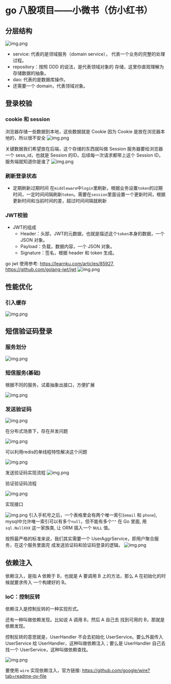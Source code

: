 # go 八股项目——小微书（仿小红书）

## 分层结构
![img.png](imgs/img.png)
+ service: 代表的是领域服务（domain service），
  代表一个业务的完整的处理过程。
+ repository：按照 DDD 的说法，是代表领域对象的
  存储，这里你直观理解为存储数据的抽象。
+ dao: 代表的是数据库操作。
+ 还需要一个 domain，代表领域对象。

## 登录校验
### cookie 和 session
浏览器存储一些数据到本地，这些数据就是 Cookie
因为 Cookie 是放在浏览器本地的，所以很不安全
![img.png](imgs/cookie.png)

关键数据我们希望放在后端，这个存储的东西就叫做 Session
服务器要给浏览器一个 sess_id，也就是 Session 的ID，后续每一次请求都带上这个 Session ID，服务端就知道你是谁了
![img.png](imgs/session.png)

### 刷新登录状态
+ 定期刷新过期时间
  在`middleware`中`login`里刷新，根据业务设置`token`的过期时间，一定时间间隔刷新`token`。需要在`session`里面设置一个更新时间，根据更新时间和当前时间的差，超过时间间隔就刷新


### JWT校验
+ JWT的组成
  + Header：头部，JWT的元数据，也就是描述这个`token`本身的数据，一个 JSON 对象。
  + Payload：负载，数据内容，一个 JSON 对象。
  + Signature：签名，根据 header 和 token 生成。

go jwt 使用参考: https://learnku.com/articles/85927, https://github.com/golang-jwt/jwt
![img.png](imgs/jwt.png)

## 性能优化
### 引入缓存
![img.png](imgs/redis-cache.png)

## 短信验证码登录
### 服务划分
![img.png](imgs/messageservice.png)
### 短信服务(基础)
根据不同的服务，试着抽象出接口，方便扩展

![img.png](imgs/sms1.png)

### 发送验证码
![img.png](imgs/sendmsg.png)

在分布式场景下，存在并发问题

![img.png](imgs/bingfawenti.png)

可以利用redis的单线程特性解决这个问题

![img.png](imgs/redisbingfa.png)

发送验证码实现流程
![img.png](imgs/sendmessage.png)

验证验证码流程

![img.png](imgs/verifycode.png)

实现接口

![img.png](imgs/msgi.png)
引入手机号之后，一个表格里会有两个唯一索引(`email` 和 `phone`), mysql中允许唯一索引可以有多个`null`，但不能有多个`""`
在 Go 里面, 用 `sql.NullXXX` 这一家族类, 让 ORM 插入一个 `NULL` 值。

按照最严格的标准来说，我们其实需要一个 UserAggrService，即用户聚合服务，在这个服务里面完
成发送验证码和验证码登录的逻辑。
![img.png](imgs/useragg.png)

## 依赖注入
依赖注入，是指 A 依赖于 B，也就是 A 要调用 B 上的方法，那么 A 在初始化的时候就要求传入
一个构建好的 B。

### IoC：控制反转
依赖注入是控制反转的一种实现形式。

还有一种叫做依赖发现。比如说 A 调用 B，然后 A 自己去
找到可用的 B，那就是依赖发现。

控制反转的意思就是，UserHandler 不会去初始化 UserService。要么外面传入 UserService 给 UserHandler，这种叫做依赖注入；要么是 UserHandler 自己去找一个 UserService，这种叫做依赖查找。

![img.png](imgs/ioc.png)

要使用 `wire` 实现依赖注入，官方链接: https://github.com/google/wire?tab=readme-ov-file

